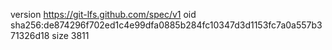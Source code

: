 version https://git-lfs.github.com/spec/v1
oid sha256:de874296f702ed1c4e99dfa0885b284fc10347d3d1153fc7a0a557b371326d18
size 3811
